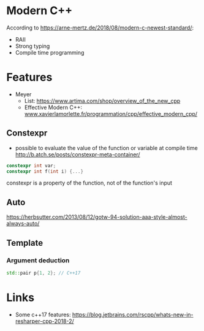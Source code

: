 # Modern C++
According to https://arne-mertz.de/2018/08/modern-c-newest-standard/:
* RAII
* Strong typing
* Compile time programming

# Features
* Meyer
  * List: https://www.artima.com/shop/overview_of_the_new_cpp
  * Effective Modern C++: www.xavierlamorlette.fr/programmation/cpp/effective_modern_cpp/

## Constexpr
* possible to evaluate the value of the function or variable at compile time
http://b.atch.se/posts/constexpr-meta-container/
```c++
constexpr int var;
constexpr int f(int i) {...}
```
constexpr is a property of the function, not of the function's input

## Auto
https://herbsutter.com/2013/08/12/gotw-94-solution-aaa-style-almost-always-auto/

## Template
### Argument deduction
```c++
std::pair p{1, 2}; // C++17
```
# Links
* Some c++17 features: https://blog.jetbrains.com/rscpp/whats-new-in-resharper-cpp-2018-2/
